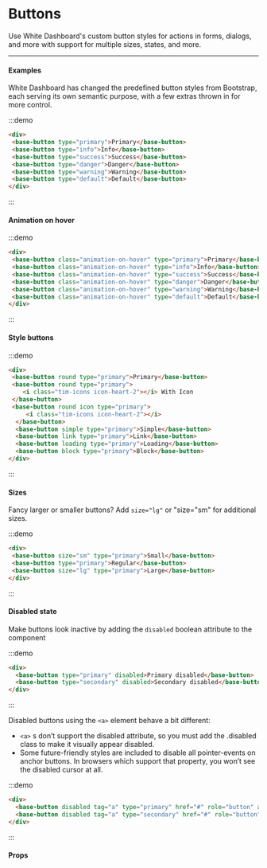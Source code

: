 # Buttons

Use White Dashboard's custom button styles for actions in forms, dialogs, and more with support for multiple sizes, states, and more.

<hr>

#### Examples

White Dashboard has changed the predefined button styles from Bootstrap, each serving its own semantic purpose, with a few extras thrown in for more control.


:::demo
```html
<div>
 <base-button type="primary">Primary</base-button>
 <base-button type="info">Info</base-button>
 <base-button type="success">Success</base-button>
 <base-button type="danger">Danger</base-button>
 <base-button type="warning">Warning</base-button>
 <base-button type="default">Default</base-button>
</div>
```
:::


#### Animation on hover

:::demo
```html
<div>
 <base-button class="animation-on-hover" type="primary">Primary</base-button>
 <base-button class="animation-on-hover" type="info">Info</base-button>
 <base-button class="animation-on-hover" type="success">Success</base-button>
 <base-button class="animation-on-hover" type="danger">Danger</base-button>
 <base-button class="animation-on-hover" type="warning">Warning</base-button>
 <base-button class="animation-on-hover" type="default">Default</base-button>
</div>
```
:::

#### Style buttons
:::demo
```html
<div>
 <base-button round type="primary">Primary</base-button>
 <base-button round type="primary">
    <i class="tim-icons icon-heart-2"></i> With Icon
 </base-button>
 <base-button round icon type="primary">
     <i class="tim-icons icon-heart-2"></i>
  </base-button>
  <base-button simple type="primary">Simple</base-button>
  <base-button link type="primary">Link</base-button>
  <base-button loading type="primary">Loading</base-button>
  <base-button block type="primary">Block</base-button>
</div>
```
:::


#### Sizes

Fancy larger or smaller buttons? Add `size="lg"` or "size="sm" for additional sizes.

:::demo
```html
<div>
 <base-button size="sm" type="primary">Small</base-button>
 <base-button type="primary">Regular</base-button>
 <base-button size="lg" type="primary">Large</base-button>
</div>
```
:::


#### Disabled state

Make buttons look inactive by adding the `disabled` boolean attribute to the component

:::demo
```html
<div>
  <base-button type="primary" disabled>Primary disabled</base-button>
  <base-button type="secondary" disabled>Secondary disabled</base-button>
</div>
```
:::

Disabled buttons using the `<a>` element behave a bit different:

- `<a>` s don’t support the disabled attribute, so you must add the .disabled class to make it visually appear disabled.
- Some future-friendly styles are included to disable all pointer-events on anchor buttons. In browsers which support that property,
you won’t see the disabled cursor at all.

:::demo
```html
<div>
  <base-button disabled tag="a" type="primary" href="#" role="button" aria-pressed="true">Primary link</base-button>
  <base-button disabled tag="a" type="secondary" href="#" role="button" aria-pressed="true">Link</base-button>
</div>
```
:::

#### Props

<props-table component-name="base-button"></props-table>
